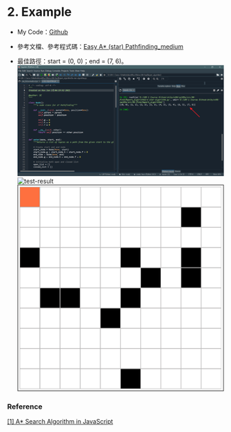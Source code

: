 # 2. Example
* My Code：[Github](https://github.com/Shihyin98/se109a/tree/master/src/06-finalReport_algorithm2)
* 參考文檔、參考程式碼：[Easy A* (star) Pathfinding_medium](https://medium.com/@nicholas.w.swift/easy-a-star-pathfinding-7e6689c7f7b2)

* 最佳路徑：start = (0, 0)；end = (7, 6)。
![code-result](img/spyder.png)
![test-result](img/test-result.png)
![a-star](img/a-star.gif)

### Reference
[[1] A* Search Algorithm in JavaScript](https://briangrinstead.com/blog/astar-search-algorithm-in-javascript/)<br>
